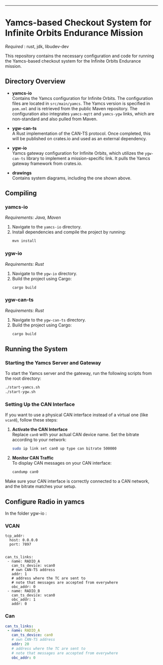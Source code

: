 
---

# Yamcs-based Checkout System for Infinite Orbits Endurance Mission

*Required* : rust, jdk, libudev-dev

This repository contains the necessary configuration and code for running the Yamcs-based checkout system for the Infinite Orbits Endurance mission.

## Directory Overview

- **yamcs-io**  
  Contains the Yamcs configuration for Infinite Orbits. The configuration files are located in `src/main/yamcs`. The Yamcs version is specified in `pom.xml` and is retrieved from the public Maven repository. The configuration also integrates `yamcs-mqtt` and `yamcs-ygw` links, which are non-standard and also pulled from Maven.

- **ygw-can-ts**  
  A Rust implementation of the CAN-TS protocol. Once completed, this will be published on crates.io and used as an external dependency.

- **ygw-io**  
  Yamcs gateway configuration for Infinite Orbits, which utilizes the `ygw-can-ts` library to implement a mission-specific link. It pulls the Yamcs gateway framework from crates.io.

- **drawings**  
  Contains system diagrams, including the one shown above.

## Compiling

### yamcs-io
*Requirements: Java, Maven*

1. Navigate to the `yamcs-io` directory.
2. Install dependencies and compile the project by running:
   ```bash
   mvn install
   ```

### ygw-io
*Requirements: Rust*

1. Navigate to the `ygw-io` directory.
2. Build the project using Cargo:
   ```bash
   cargo build
   ```

### ygw-can-ts
*Requirements: Rust*

1. Navigate to the `ygw-can-ts` directory.
2. Build the project using Cargo:
   ```bash
   cargo build
   ```

## Running the System

### Starting the Yamcs Server and Gateway

To start the Yamcs server and the gateway, run the following scripts from the root directory:

```bash
./start-yamcs.sh
./start-ygw.sh
```

### Setting Up the CAN Interface

If you want to use a physical CAN interface instead of a virtual one (like `vcan0`), follow these steps:

1. **Activate the CAN Interface**  
   Replace `can0` with your actual CAN device name. Set the bitrate according to your network:
   ```bash
   sudo ip link set can0 up type can bitrate 500000
   ```

2. **Monitor CAN Traffic**  
   To display CAN messages on your CAN interface:
   ```bash
   candump can0
   ```

Make sure your CAN interface is correctly connected to a CAN network, and the bitrate matches your setup.

## Configure Radio in yamcs
In the folder ygw-io :

### VCAN

```
tcp_addr:
  host: 0.0.0.0
  port: 7897


can_ts_links:
 - name: RADIO_A
   can_ts_device: vcan0
   # own CAN-TS address
   addr: 1
   # address where the TC are sent to
   # note that messages are accepted from everywhere
   obc_addr: 0
 - name: RADIO_B
   can_ts_device: vcan0
   obc_addr: 1
   addr: 0   
```

### Can

```yaml
can_ts_links:
 - name: RADIO_A
   can_ts_device: can0
   # own CAN-TS address
   addr: 20
   # address where the TC are sent to
   # note that messages are accepted from everywhere
   obc_addr: 0
```